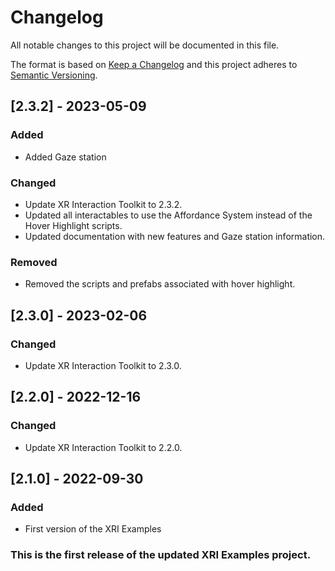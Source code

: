 # Changelog
All notable changes to this project will be documented in this file.

The format is based on [Keep a Changelog](http://keepachangelog.com/en/1.0.0/)
and this project adheres to [Semantic Versioning](http://semver.org/spec/v2.0.0.html).

<!-- Headers should be listed in this order: Added, Changed, Deprecated, Removed, Fixed, Security -->

## [2.3.2] - 2023-05-09
### Added
 - Added Gaze station

### Changed
 - Update XR Interaction Toolkit to 2.3.2.
 - Updated all interactables to use the Affordance System instead of the Hover Highlight scripts.
 - Updated documentation with new features and Gaze station information.

### Removed
- Removed the scripts and prefabs associated with hover highlight.

## [2.3.0] - 2023-02-06
### Changed
 - Update XR Interaction Toolkit to 2.3.0.

## [2.2.0] - 2022-12-16
### Changed
 - Update XR Interaction Toolkit to 2.2.0.

## [2.1.0] - 2022-09-30
### Added
 - First version of the XRI Examples

### This is the first release of the updated XRI Examples project.